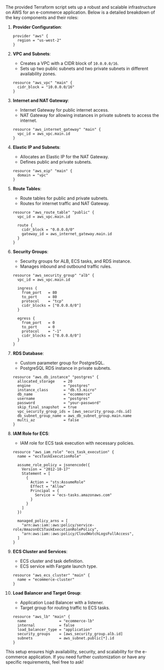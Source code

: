 The provided Terraform script sets up a robust and scalable infrastructure on AWS for an e-commerce application. Below is a detailed breakdown of the key components and their roles:

1. **Provider Configuration**:
   ```hcl
   provider "aws" {
     region = "us-west-2"
   }
   ```

2. **VPC and Subnets**:
   - Creates a VPC with a CIDR block of `10.0.0.0/16`.
   - Sets up two public subnets and two private subnets in different availability zones.
   ```hcl
   resource "aws_vpc" "main" {
     cidr_block = "10.0.0.0/16"
   }
   ```

3. **Internet and NAT Gateway**:
   - Internet Gateway for public internet access.
   - NAT Gateway for allowing instances in private subnets to access the internet.
   ```hcl
   resource "aws_internet_gateway" "main" {
     vpc_id = aws_vpc.main.id
   }
   ```

4. **Elastic IP and Subnets**:
   - Allocates an Elastic IP for the NAT Gateway.
   - Defines public and private subnets.
   ```hcl
   resource "aws_eip" "main" {
     domain = "vpc"
   }
   ```

5. **Route Tables**:
   - Route tables for public and private subnets.
   - Routes for internet traffic and NAT Gateway.
   ```hcl
   resource "aws_route_table" "public" {
     vpc_id = aws_vpc.main.id

     route {
       cidr_block = "0.0.0.0/0"
       gateway_id = aws_internet_gateway.main.id
     }
   }
   ```

6. **Security Groups**:
   - Security groups for ALB, ECS tasks, and RDS instance.
   - Manages inbound and outbound traffic rules.
   ```hcl
   resource "aws_security_group" "alb" {
     vpc_id = aws_vpc.main.id

     ingress {
       from_port   = 80
       to_port     = 80
       protocol    = "tcp"
       cidr_blocks = ["0.0.0.0/0"]
     }

     egress {
       from_port   = 0
       to_port     = 0
       protocol    = "-1"
       cidr_blocks = ["0.0.0.0/0"]
     }
   }
   ```

7. **RDS Database**:
   - Custom parameter group for PostgreSQL.
   - PostgreSQL RDS instance in private subnets.
   ```hcl
   resource "aws_db_instance" "postgres" {
     allocated_storage    = 20
     engine               = "postgres"
     instance_class       = "db.t3.micro"
     db_name              = "ecommerce"
     username             = "postgres"
     password             = "your-password"
     skip_final_snapshot  = true
     vpc_security_group_ids = [aws_security_group.rds.id]
     db_subnet_group_name = aws_db_subnet_group.main.name
     multi_az             = false
   }
   ```

8. **IAM Role for ECS**:
   - IAM role for ECS task execution with necessary policies.
   ```hcl
   resource "aws_iam_role" "ecs_task_execution" {
     name = "ecsTaskExecutionRole"

     assume_role_policy = jsonencode({
       Version = "2012-10-17"
       Statement = [
         {
           Action = "sts:AssumeRole"
           Effect = "Allow"
           Principal = {
             Service = "ecs-tasks.amazonaws.com"
           }
         }
       ]
     })

     managed_policy_arns = [
       "arn:aws:iam::aws:policy/service-role/AmazonECSTaskExecutionRolePolicy",
       "arn:aws:iam::aws:policy/CloudWatchLogsFullAccess",
     ]
   }
   ```

9. **ECS Cluster and Services**:
   - ECS cluster and task definition.
   - ECS service with Fargate launch type.
   ```hcl
   resource "aws_ecs_cluster" "main" {
     name = "ecommerce-cluster"
   }
   ```

10. **Load Balancer and Target Group**:
    - Application Load Balancer with a listener.
    - Target group for routing traffic to ECS tasks.
    ```hcl
    resource "aws_lb" "main" {
      name               = "ecommerce-lb"
      internal           = false
      load_balancer_type = "application"
      security_groups    = [aws_security_group.alb.id]
      subnets            = aws_subnet.public[*].id
    }
    ```

This setup ensures high availability, security, and scalability for the e-commerce application. If you need further customization or have any specific requirements, feel free to ask!

